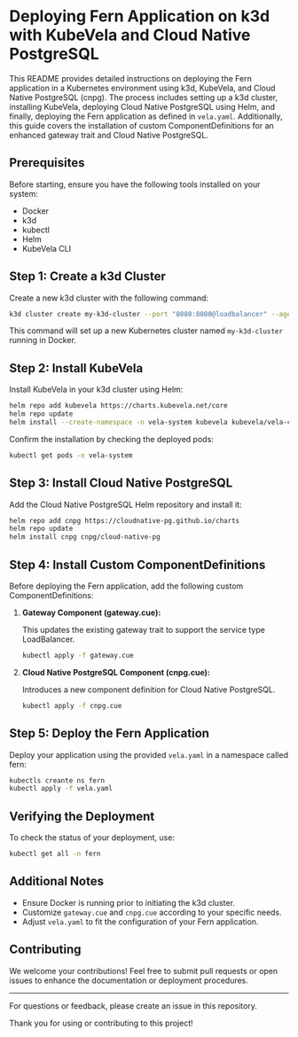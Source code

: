
# Deploying Fern Application on k3d with KubeVela and Cloud Native PostgreSQL

This README provides detailed instructions on deploying the Fern application in a Kubernetes environment using k3d, KubeVela, and Cloud Native PostgreSQL (cnpg). The process includes setting up a k3d cluster, installing KubeVela, deploying Cloud Native PostgreSQL using Helm, and finally, deploying the Fern application as defined in `vela.yaml`. Additionally, this guide covers the installation of custom ComponentDefinitions for an enhanced gateway trait and Cloud Native PostgreSQL.

## Prerequisites

Before starting, ensure you have the following tools installed on your system:

- Docker
- k3d
- kubectl
- Helm
- KubeVela CLI

## Step 1: Create a k3d Cluster

Create a new k3d cluster with the following command:

```bash
k3d cluster create my-k3d-cluster --port "8080:8080@loadbalancer" --agents 3
```

This command will set up a new Kubernetes cluster named `my-k3d-cluster` running in Docker.

## Step 2: Install KubeVela

Install KubeVela in your k3d cluster using Helm:

```bash
helm repo add kubevela https://charts.kubevela.net/core
helm repo update
helm install --create-namespace -n vela-system kubevela kubevela/vela-core
```

Confirm the installation by checking the deployed pods:

```bash
kubectl get pods -n vela-system
```

## Step 3: Install Cloud Native PostgreSQL

Add the Cloud Native PostgreSQL Helm repository and install it:

```bash
helm repo add cnpg https://cloudnative-pg.github.io/charts
helm repo update
helm install cnpg cnpg/cloud-native-pg
```

## Step 4: Install Custom ComponentDefinitions

Before deploying the Fern application, add the following custom ComponentDefinitions:

1. **Gateway Component (gateway.cue):**
   
   This updates the existing gateway trait to support the service type LoadBalancer.

   ```bash
   kubectl apply -f gateway.cue
   ```

2. **Cloud Native PostgreSQL Component (cnpg.cue):**
   
   Introduces a new component definition for Cloud Native PostgreSQL.

   ```bash
   kubectl apply -f cnpg.cue
   ```

## Step 5: Deploy the Fern Application

Deploy your application using the provided `vela.yaml` in a namespace called fern:

```bash
kubectls creante ns fern
kubectl apply -f vela.yaml
```

## Verifying the Deployment

To check the status of your deployment, use:

```bash
kubectl get all -n fern
```

## Additional Notes

- Ensure Docker is running prior to initiating the k3d cluster.
- Customize `gateway.cue` and `cnpg.cue` according to your specific needs.
- Adjust `vela.yaml` to fit the configuration of your Fern application.

## Contributing

We welcome your contributions! Feel free to submit pull requests or open issues to enhance the documentation or deployment procedures.

---

For questions or feedback, please create an issue in this repository.

Thank you for using or contributing to this project!

